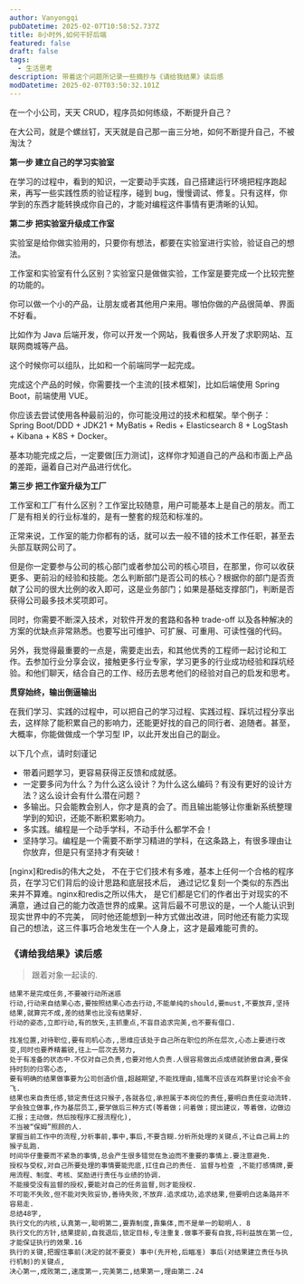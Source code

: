 ```yaml
---
author: Vanyongqi
pubDatetime: 2025-02-07T10:58:52.737Z
title: 8小时外,如何干好后端
featured: false
draft: false
tags:
  - 生活思考
description: 带着这个问题所记录一些摘抄与《请给我结果》读后感
modDatetime: 2025-02-07T03:50:32.101Z
---
```


在一个小公司，天天 CRUD，程序员如何练级，不断提升自己？

在大公司，就是个螺丝钉，天天就是自己那一亩三分地，如何不断提升自己，不被淘汰？

**第一步 建立自己的学习实验室**

在学习的过程中，看到的知识，一定要动手实践，自己搭建运行环境把程序跑起来，再写一些实践性质的验证程序，碰到 bug，慢慢调试、修复。只有这样，你学到的东西才能转换成你自己的，才能对编程这件事情有更清晰的认知。

**第二步 把实验室升级成工作室**

实验室是给你做实验用的，只要你有想法，都要在实验室进行实验，验证自己的想法。

工作室和实验室有什么区别？实验室只是做做实验，工作室是要完成一个比较完整的功能的。

你可以做一个小的产品，让朋友或者其他用户来用。哪怕你做的产品很简单、界面不好看。

比如作为 Java 后端开发，你可以开发一个网站，我看很多人开发了求职网站、互联网商城等产品。

这个时候你可以组队，比如和一个前端同学一起完成。

完成这个产品的时候，你需要找一个主流的[技术框架]，比如后端使用 Spring Boot，前端使用 VUE。

你应该去尝试使用各种最前沿的，你可能没用过的技术和框架。举个例子：Spring Boot/DDD + JDK21 + MyBatis + Redis + Elasticsearch 8 + LogStash + Kibana + K8S + Docker。

基本功能完成之后，一定要做[压力测试]，这样你才知道自己的产品和市面上产品的差距，逼着自己对产品进行优化。

**第三步 把工作室升级为工厂**

工作室和工厂有什么区别？工作室比较随意，用户可能基本上是自己的朋友。而工厂是有相关的行业标准的，是有一整套的规范和标准的。

正常来说，工作室的能力你都有的话，就可以去一般不错的技术工作任职，甚至去头部互联网公司了。

但是你一定要参与公司的核心部门或者参加公司的核心项目，在那里，你可以收获更多、更前沿的经验和技能。怎么判断部门是否公司的核心？根据你的部门是否贡献了公司的很大比例的收入即可，这是业务部门；如果是基础支撑部门，判断是否获得公司最多技术奖项即可。

同时，你需要不断深入技术，对软件开发的套路和各种 trade-off 以及各种解决的方案的优缺点非常熟悉。也要写出可维护、可扩展、可重用、可读性强的代码。

另外，我觉得最重要的一点是，需要走出去，和其他优秀的工程师一起讨论和工作。去参加行业分享会议，接触更多行业专家，学习更多的行业成功经验和踩坑经验。和他们聊天，结合自己的工作、经历去思考他们的经验对自己的启发和思考。

**贯穿始终，输出倒逼输出**

在我们学习、实践的过程中，可以把自己的学习过程、实践过程、踩坑过程分享出去，这样除了能积累自己的影响力，还能更好找的自己的同行者、追随者。甚至，大概率，你能做做成一个学习型 IP，以此开发出自己的副业。

以下几个点，请时刻谨记

- 带着问题学习，更容易获得正反馈和成就感。
- 一定要多问为什么？为什么这么设计？为什么这么编码？有没有更好的设计方法？这么设计会有什么潜在问题？
- 多输出。只会能教会别人，你才是真的会了。而且输出能够让你重新系统整理学到的知识，还能不断积累影响力。
- 多实践。编程是一个动手学科，不动手什么都学不会！
- 坚持学习。编程是一个需要不断学习精进的学科，在这条路上，有很多理由让你放弃，但是只有坚持才有突破！

[nginx]和redis的伟大之处， 不在于它们技术有多难，基本上任何一个合格的程序员，在学习它们背后的设计思路和底层技术后， 通过记忆复刻一个类似的东西出来并不算难。nginx和redis之所以伟大， 是它们都是它们的作者出于对现实的不满意，通过自己的能力改造世界的成果。这背后最不可思议的是，一个人能认识到现实世界中的不完美， 同时他还能想到一种方式做出改进，同时他还有能力实现自己的想法，这三件事巧合地发生在一个人身上，这才是最难能可贵的。


### 《请给我结果》读后感
> 跟着对象一起读的.
```text
结果不是完成任务,不要被行动所迷惑
行动,行动来自结果心态,要按照结果心态去行动,不能单纯的should,要must,不要放弃,坚持结果,就算完不成,差的结果也比没有结果好.
行动的姿态,立即行动,有的放矢,主抓重点,不盲目追求完美,也不要有借口.

找准位置,对待职位,要有司机心态,,思维应该处于自己所在职位的所在层次,心态上要进行改变,同时也要养精蓄锐,往上一层次去努力,
处于有准备的状态中.不仅对自己负责,也要对他人负责.人很容易做出点成绩就骄傲自满,要保持时刻的归零心态,
要有明确的结果做事要为公司创造价值,超越期望,不能找理由,猎鹰不应该在鸡群里讨论会不会飞.
结果也来自责任感,锁定责任这只猴子,各就各位,承担属于本岗位的责任,要明白责任变动流转.
学会独立做事,作为基层员工,要学做后三种方式(等着做；问着做；提出建议，等着做，边做边汇报；主动做，然后按程序汇报流程化),
不当被“保姆”照顾的人.
掌握当前工作中的流程,分析事前,事中,事后,不要含糊.分析所处理的关键点,不让自己肩上的猴子乱跑.
时间华仔重要而不紧急的事情,总会产生很多错觉在急迫而不重要的事情上.要注意避免.
授权与受权,对自己所要处理的事情要能兜底,扛住自己的责任. 监督与检查 ,不能打感情牌,要用流程、制度、考核、奖励进行责任与业绩的协调.
不能接受没有监督的授权,要能对自己的任务监督,则才能授权.
不可能不失败,但不能对失败妥协,善待失败,不放弃.追求成功,追求结果,但要明白这条路并不容易走.
总结48字,
执行文化的内核,认真第一,聪明第二,要靠制度,靠集体,而不是单一的聪明人. 8
执行文化的方针,结果提前,自我退后,锁定目标,专注重复.做事不要有自我,将利益放在第一位,才能保证执行的效果.16
执行的关键,把握住事前(决定的就不要变) 事中(先开枪,后瞄准) 事后(对结果建立责任与执行机制)的关键点,
决心第一,成败第二,速度第一,完美第二,结果第一,理由第二.24
```